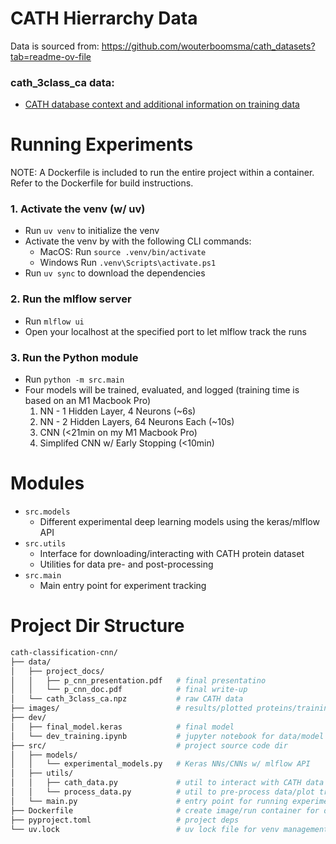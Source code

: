 # CATH Hierrarchy Data
Data is sourced from: https://github.com/wouterboomsma/cath_datasets?tab=readme-ov-file

### cath_3class_ca data:
- [CATH database context and additional information on training data](https://github.com/jairus-m/cath_classification_cnn/blob/main/src/README.md)


# Running Experiments

NOTE: A Dockerfile is included to run the entire project within a container. Refer to the Dockerfile for build instructions.

### 1. Activate the venv (w/ uv)
- Run `uv venv` to initialize the venv
- Activate the venv by with the following CLI commands:
    - MacOS: Run `source .venv/bin/activate`
    - Windows Run `.venv\Scripts\activate.ps1` 
- Run `uv sync` to download the dependencies

### 2. Run the mlflow server
- Run `mlflow ui`
- Open your localhost at the specified port to let mlflow track the runs

### 3. Run the Python module
- Run `python -m src.main`
- Four models will be trained, evaluated, and logged (training time is based on an M1 Macbook Pro)
    1. NN - 1 Hidden Layer, 4 Neurons (~6s)
    2. NN - 2 Hidden Layers, 64 Neurons Each (~10s)
    3. CNN (<21min on my M1 Macbook Pro)
    4. Simplifed CNN w/ Early Stopping (<10min)

# Modules
- `src.models`
  - Different experimental deep learning models using the keras/mlflow API
- `src.utils` 
  - Interface for downloading/interacting with CATH protein dataset
  - Utilities for data pre- and post-processing  
- `src.main`
  - Main entry point for experiment tracking
 

# Project Dir Structure
```bash
cath-classification-cnn/
├── data/
│   ├── project_docs/
│   │   ├── p_cnn_presentation.pdf   # final presentatino
│   │   └── p_cnn_doc.pdf            # final write-up
│   └── cath_3class_ca.npz           # raw CATH data
├── images/                          # results/plotted proteins/training curves
├── dev/
│   ├── final_model.keras            # final model
│   └── dev_training.ipynb           # jupyter notebook for data/model exploration
├── src/                             # project source code dir
│   ├── models/
│   │   └── experimental_models.py   # Keras NNs/CNNs w/ mlflow API
│   ├── utils/                       
│   │   ├── cath_data.py             # util to interact with CATH data
│   │   └── process_data.py          # util to pre-process data/plot training curves
│   └── main.py                      # entry point for running experiments
├── Dockerfile                       # create image/run container for dev env 
├── pyproject.toml                   # project deps
└── uv.lock                          # uv lock file for venv management
```
